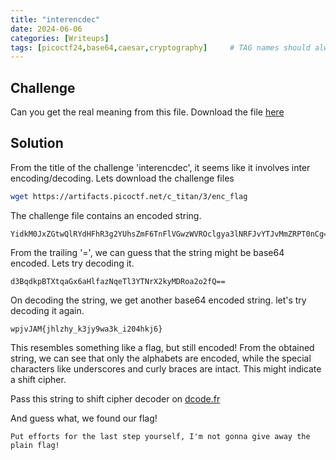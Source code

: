 ```yaml
---
title: "interencdec"
date: 2024-06-06
categories: [Writeups]
tags: [picoctf24,base64,caesar,cryptography]     # TAG names should always be lowercase
---
```


## Challenge

Can you get the real meaning from this file.
Download the file [here](https://artifacts.picoctf.net/c_titan/3/enc_flag)

## Solution

From the title of the challenge 'interencdec', it seems like it involves inter encoding/decoding. Lets download the challenge files

```bash
wget https://artifacts.picoctf.net/c_titan/3/enc_flag
```

The challenge file contains an encoded string. 

```
YidkM0JxZGtwQlRYdHFhR3g2YUhsZmF6TnFlVGwzWVROclgya3lNRFJvYTJvMmZRPT0nCg==
```

From the trailing '=', we can guess that the string might be base64 encoded. Lets try decoding it.

```
d3BqdkpBTXtqaGx6aHlfazNqeTl3YTNrX2kyMDRoa2o2fQ==
```

On decoding the string, we get another base64 encoded string. let's try decoding it again.

```
wpjvJAM{jhlzhy_k3jy9wa3k_i204hkj6}
```

This resembles something like a flag, but still encoded!
From the obtained string, we can see that only the alphabets are encoded, while the special characters like underscores and curly braces are intact.
This might indicate a shift cipher.

Pass this string to shift cipher decoder on [dcode.fr](https://www.dcode.fr/shift-cipher)

And guess what, we found our flag!

```
Put efforts for the last step yourself, I'm not gonna give away the plain flag!
```